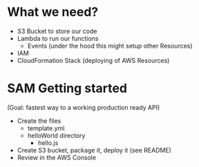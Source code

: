 # What we need?

- S3 Bucket to store our code
- Lambda to run our functions
    - Events (under the hood this might setup other Resources)
- IAM
- CloudFormation Stack (deploying of AWS Resources)

# SAM Getting started

(Goal: fastest way to a working production ready API)

- Create the files
    - template.yml
    - helloWorld directory
        - hello.js
- Create S3 bucket, package it, deploy it (see README)
- Review in the AWS Console